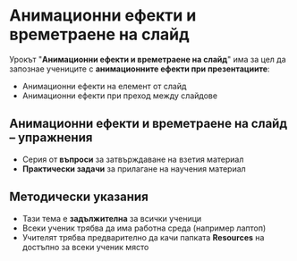 # Анимационни ефекти и времетраене на слайд 

Урокът "**Анимационни ефекти и времетраене на слайд**" има за цел да запознае учениците с **анимационните ефекти при презентациите**:
  - Анимационни ефекти на елемент от слайд
  - ͏Анимационни ефекти при преход между слайдове

## Анимационни ефекти и времетраене на слайд – упражнения
  - Серия от **въпроси** за затвърждаване на взетия материал
  - **Практически задачи** за прилагане на научения материал

## Методически указания
  - Тази тема е **задължителна** за всички ученици
  - Всеки ученик трябва да има работна среда (например лаптоп)
  - Учителят трябва предварително да качи папката **Resources** на достъпно за всеки ученик място
